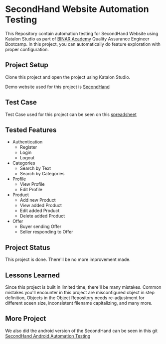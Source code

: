 # SecondHand Website Automation Testing

This Repository contain automation testing for SecondHand Website using Katalon Studio as part of [BINAR Academy](https://www.binaracademy.com/) Quality Assurance Engineer Bootcamp. In this project, you can automatically do feature exploration with proper configuration.


## Project Setup

Clone this project and open the project using Katalon Studio. 

Demo website used for this project is [SecondHand](https://secondhand.binaracademy.org/)

## Test Case

Test Case used for this project can be seen on this [spreadsheet](https://docs.google.com/spreadsheets/d/1rL2e9HoH8mp0NDpeOUfxeUi8w5OeSMB9hNEY5Vb8hxY)
## Tested Features

- Authentication
  - Register
  - Login
  - Logout
- Categories
  - Search by Text
  - Search by Categories
- Profile
  - View Profile
  - Edit Profile
- Product
  - Add new Product
  - View added Product
  - Edit added Product
  - Delete added Product
- Offer
  - Buyer sending Offer
  - Seller responding to Offer



## Project Status

This project is done. There'll be no more improvement made. 

## Lessons Learned

Since this project is built in limited time, there'll be many mistakes. Common mistakes you'll encounter in this project are misconfigured object in step definition, Objects in the Object Repository needs re-adjustment for different sceen size, inconsistent filename capitalizing, and many more.

## More Project

We also did the android version of the SecondHand can be seen in this git
[SecondHand Android Automation Testing](https://gitlab.com/wisamaisam/secondhandapps)
